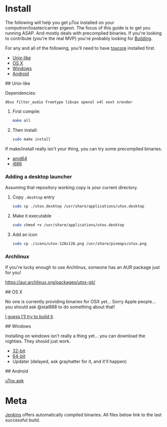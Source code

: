 # Install

The following will help you get μTox installed on your computron/toaster/carrier pigeon. The focus of this guide is to get you running ASAP. And mostly deals with precomplied binaries. If you're looking to contribute (you're the real MVP) you're probably looking for [Building](BUILD.md).

For any and all of the following, you'll need to have [toxcore](https://github.com/irungentoo/toxcore) installed first.

- [Unix-like](#unix)
- [OS X](#osx)
- [Windows](#windows)
- [Android](#android)

<a name="unix" />
## Unix-like

Dependencies:

```dbus filter_audio freetype libvpx openal v4l xext xrender```

1. First compile:

    ```bash
    make all
    ```

2. Then install:

    ```bash
    sudo make install
    ```

If make/install really isn't your thing, you can try some precomplied binaries.
- [amd64](https://build.tox.chat/job/uTox_build_linux_x86-64_release/lastSuccessfulBuild/artifact/utox_linux_x86-64.tar.xz)
- [i686](https://build.tox.chat/job/uTox_build_linux_x86_release/lastSuccessfulBuild/artifact/utox_linux_x86.tar.xz) 

### Adding a desktop launcher

Assuming that repository working copy is your current directory.

1. Copy `.desktop` entry

    ```bash
    sudo cp ./utox.desktop /usr/share/applications/utox.desktop
    ```

2. Make it executable

    ```bash
    sudo chmod +x /usr/share/applications/utox.desktop
    ```
    
3. Add an icon

    ```bash
    sudo cp ./icons/utox-128x128.png /usr/share/pixmaps/utox.png
    ```

### Archlinux

If you're lucky enough to use Archlinux, someone has an AUR package just for you!

https://aur.archlinux.org/packages/utox-git/

<a name="osx" />
## OS X

No one is currently providing binaries for OSX yet... Sorry Apple people... you should ask @stal888 to do something about that!

[I guess I'll try to build it](docs/BUILD.md#OSX).

<a name="windows" />
## Windows

Installing on windows isn't really a thing yet... you can download the nighties. They should just work.

  - [32-bit](https://build.tox.chat/job/uTox_build_windows_x86_release/lastSuccessfulBuild/artifact/utox_windows_x86.zip)
  - [64-bit](https://build.tox.chat/job/uTox_build_windows_x86-64_release/lastSuccessfulBuild/artifact/utox_windows_x86-64.zip)
  - Updater (delayed, ask grayhatter for it, and it'll happen)

<a name="android" />
## Android

[uTox.apk](https://build.tox.chat/job/uTox_build_android_armhf_release/lastSuccessfulBuild/artifact/uTox.apk)

# Meta
[Jenkins](https://build.tox.chat) offers automatically compiled binaries. All files below link to the last successful build.
